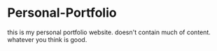 # Personal-Portfolio
this is my personal portfolio website. doesn't contain much of content.
whatever you think is good.
